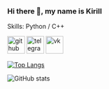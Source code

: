 ### Hi there 👋, my name is Kirill

Skills: Python / C++



[<img src='https://cdn.jsdelivr.net/npm/simple-icons@3.0.1/icons/github.svg' alt='github' height='40'>](https://github.com/kirillbiktya)  [<img src='https://cdn.jsdelivr.net/npm/simple-icons@3.0.1/icons/telegram.svg' alt='telegram' height='40'>](https://t.me/kirillbiktya)  [<img src='https://cdn.jsdelivr.net/npm/simple-icons@3.0.1/icons/vk.svg' alt='vk' height='40'>](https://vk.com/kirillbiktya)  

[![Top Langs](https://github-readme-stats.vercel.app/api/top-langs?username=kirillbiktya&include_all_commits=true&layout=compact)](https://github.com/anuraghazra/github-readme-stats)

![GitHub stats](https://github-readme-stats.vercel.app/api?username=kirillbiktya&show_icons=true&count_private=true&include_all_commits=true)  


